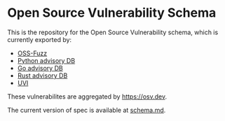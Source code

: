 # Open Source Vulnerability Schema 

This is the repository for the Open Source Vulnerability schema, which is currently exported by:
- [OSS-Fuzz](https://github.com/google/oss-fuzz-vulns)
- [Python advisory DB](https://github.com/pypa/advisory-db)
- [Go advisory DB](https://github.com/golang/vulndb)
- [Rust advisory DB](https://github.com/RustSec/advisory-db)
- [UVI](https://github.com/cloudsecurityalliance/uvi-database)

These vulnerabilites are aggregated by https://osv.dev.

The current version of spec is available at [schema.md](schema.md).
